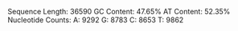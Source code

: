 Sequence Length: 36590
GC Content: 47.65%
AT Content: 52.35%
Nucleotide Counts:
A: 9292
G: 8783
C: 8653
T: 9862
